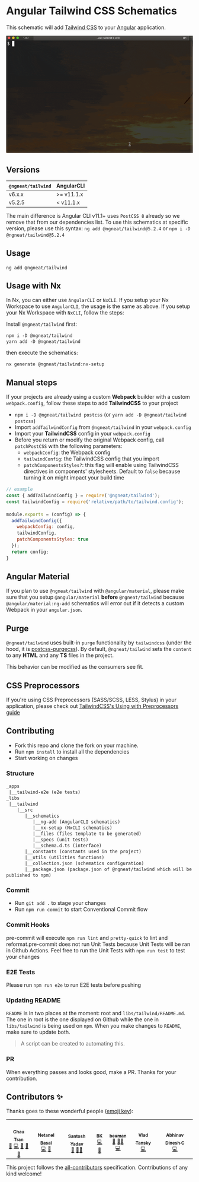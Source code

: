 # Angular Tailwind CSS Schematics

This schematic will add [Tailwind CSS](https://tailwindcss.com/) to your [Angular](https://angular.io) application.

![Angular Tailwind CSS Schematics][demo]

[demo]: assets/ngneat-tailwind.gif

## Versions

|`@ngneat/tailwind`|AngularCLI|
|------|-----------|
|v6.x.x| >= v11.1.x|
|v5.2.5| < v11.1.x |

The main difference is Angular CLI v11.1+ uses `PostCSS 8` already so we remove that from our dependencies list. To use this schematics at specific version, please use this syntax: `ng add @ngneat/tailwind@5.2.4` or `npm i -D @ngneat/tailwind@5.2.4`

## Usage

```
ng add @ngneat/tailwind
```

## Usage with Nx

In Nx, you can either use `AngularCLI` or `NxCLI`. If you setup your Nx Workspace to use `AngularCLI`, the usage is the
same as above. If you setup your Nx Workspace with `NxCLI`, follow the steps:

Install `@ngneat/tailwind` first:

```
npm i -D @ngneat/tailwind
yarn add -D @ngneat/tailwind
```

then execute the schematics:

```
nx generate @ngneat/tailwind:nx-setup
```

## Manual steps

If your projects are already using a custom **Webpack** builder with a custom `webpack.config`, follow these steps to add **TailwindCSS** to your project

- `npm i -D @ngneat/tailwind postcss` (or `yarn add -D @ngneat/tailwind postcss`)
- Import `addTailwindConfig` from `@ngneat/tailwind` in your `webpack.config`
- Import your **TailwindCSS** config in your `webpack.config`
- Before you return or modify the original Webpack config, call `patchPostCSS` with the following parameters:
  - `webpackConfig`: the Webpack config
  - `tailwindConfig`: the TailwindCSS config that you import
  - `patchComponentsStyles?`: this flag will enable using TailwindCSS directives in components' stylesheets. Default to `false` because turning it on might impact your build time

```js
// example
const { addTailwindConfig } = require('@ngneat/tailwind');
const tailwindConfig = require('relative/path/to/tailwind.config');

module.exports = (config) => {
  addTailwindConfig({
    webpackConfig: config,
    tailwindConfig,
    patchComponentsStyles: true
  });
  return config;
}
```

## Angular Material

If you plan to use `@ngneat/tailwind` with `@angular/material`, please make sure that you setup `@angular/material` **before** `@ngneat/tailwind` because `@angular/material:ng-add` schematics will error out if it detects a custom Webpack in your `angular.json`.

## Purge

`@ngneat/tailwind` uses built-in `purge` functionality by `tailwindcss` (under the hood, it
is [postcss-purgecss](https://github.com/FullHuman/purgecss/tree/master/packages/postcss-purgecss)). By
default, `@ngneat/tailwind` sets the `content` to any **HTML** and any **TS** files in the project.

This behavior can be modified as the consumers see fit.

## CSS Preprocessors

If you're using CSS Preprocessors (SASS/SCSS, LESS, Stylus) in your application, please check out [TailwindCSS's Using with Preprocessors guide](https://tailwindcss.com/docs/using-with-preprocessors#using-sass-less-or-stylus)

## Contributing

- Fork this repo and clone the fork on your machine.
- Run `npm install` to install all the dependencies
- Start working on changes

### Structure

```
_apps
 |__tailwind-e2e (e2e tests)
_libs
 |__tailwind
    |__src
       |__schematics
          |__ng-add (AngularCLI schematics)
          |__nx-setup (NxCLI schematics)
          |__files (files template to be generated)
          |__specs (unit tests)
          |__schema.d.ts (interface)
       |__constants (constants used in the project)
       |__utils (utilities functions)
       |__collection.json (schematics configuration)
       |__package.json (package.json of @ngneat/tailwind which will be published to npm)
```

### Commit

- Run `git add .` to stage your changes
- Run `npm run commit` to start Conventional Commit flow

### Commit Hooks

pre-commit will execute `npm run lint` and `pretty-quick` to lint and reformat.pre-commit does not run Unit Tests
because Unit Tests will be ran in Github Actions. Feel free to run the Unit Tests with `npm run test` to test your
changes

### E2E Tests

Please run `npm run e2e` to run E2E tests before pushing

### Updating README

`README` is in two places at the moment: root and `libs/tailwind/README.md`. The one in root is the one displayed on
Github while the one in `libs/tailwind` is being used on `npm`. When you make changes to `README`, make sure to update
both.

> A script can be created to automating this.

### PR

When everything passes and looks good, make a PR. Thanks for your contribution.

## Contributors ✨

Thanks goes to these wonderful people ([emoji key](https://allcontributors.org/docs/en/emoji-key)):

<!-- ALL-CONTRIBUTORS-LIST:START - Do not remove or modify this section -->
<!-- prettier-ignore-start -->
<!-- markdownlint-disable -->
<table>
  <tr>
    <td align="center"><a href="https://nartc.me/"><img src="https://avatars1.githubusercontent.com/u/25516557?v=4?s=75" width="75px;" alt=""/><br /><sub><b>Chau Tran</b></sub></a><br /><a href="#question-nartc" title="Answering Questions">💬</a> <a href="https://github.com/ngneat/tailwind/commits?author=nartc" title="Code">💻</a> <a href="https://github.com/ngneat/tailwind/commits?author=nartc" title="Documentation">📖</a> <a href="#ideas-nartc" title="Ideas, Planning, & Feedback">🤔</a> <a href="https://github.com/ngneat/tailwind/pulls?q=is%3Apr+reviewed-by%3Anartc" title="Reviewed Pull Requests">👀</a></td>
    <td align="center"><a href="https://www.netbasal.com/"><img src="https://avatars1.githubusercontent.com/u/6745730?v=4?s=75" width="75px;" alt=""/><br /><sub><b>Netanel Basal</b></sub></a><br /><a href="https://github.com/ngneat/tailwind/commits?author=NetanelBasal" title="Code">💻</a> <a href="#ideas-NetanelBasal" title="Ideas, Planning, & Feedback">🤔</a></td>
    <td align="center"><a href="https://www.santoshyadav.dev/"><img src="https://avatars3.githubusercontent.com/u/11923975?v=4?s=75" width="75px;" alt=""/><br /><sub><b>Santosh Yadav</b></sub></a><br /><a href="#ideas-santoshyadavdev" title="Ideas, Planning, & Feedback">🤔</a> <a href="#mentoring-santoshyadavdev" title="Mentoring">🧑‍🏫</a></td>
    <td align="center"><a href="https://bilalkhoukhi.com/"><img src="https://avatars1.githubusercontent.com/u/4480581?v=4?s=75" width="75px;" alt=""/><br /><sub><b>BK</b></sub></a><br /><a href="https://github.com/ngneat/tailwind/commits?author=Bilal-io" title="Code">💻</a> <a href="#ideas-Bilal-io" title="Ideas, Planning, & Feedback">🤔</a></td>
    <td align="center"><a href="https://github.com/beeman"><img src="https://avatars3.githubusercontent.com/u/36491?v=4?s=75" width="75px;" alt=""/><br /><sub><b>beeman</b></sub></a><br /><a href="#ideas-beeman" title="Ideas, Planning, & Feedback">🤔</a> <a href="#mentoring-beeman" title="Mentoring">🧑‍🏫</a> <a href="https://github.com/ngneat/tailwind/commits?author=beeman" title="Code">💻</a></td>
    <td align="center"><a href="https://github.com/vltansky"><img src="https://avatars0.githubusercontent.com/u/5851280?v=4?s=75" width="75px;" alt=""/><br /><sub><b>Vlad Tansky</b></sub></a><br /><a href="https://github.com/ngneat/tailwind/commits?author=vltansky" title="Code">💻</a></td>
    <td align="center"><a href="https://abhinav.xyz/"><img src="https://avatars2.githubusercontent.com/u/10206236?v=4?s=75" width="75px;" alt=""/><br /><sub><b>Abhinav Dinesh C</b></sub></a><br /><a href="https://github.com/ngneat/tailwind/commits?author=abhinavdc" title="Code">💻</a></td>
  </tr>
</table>

<!-- markdownlint-restore -->
<!-- prettier-ignore-end -->

<!-- ALL-CONTRIBUTORS-LIST:END -->

This project follows the [all-contributors](https://github.com/all-contributors/all-contributors) specification.
Contributions of any kind welcome!
